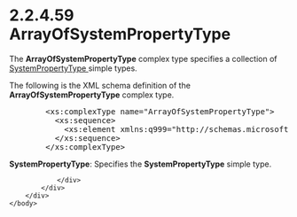 <html dir="LTR" xmlns:mshelp="http://msdn.microsoft.com/mshelp" xmlns:ddue="http://ddue.schemas.microsoft.com/authoring/2003/5" xmlns:xlink="http://www.w3.org/1999/xlink" xmlns:tool="http://www.microsoft.com/tooltip">
    <head>
        <meta http-equiv="Content-Type" content="text/html; CHARSET=utf-8"></meta>
        <meta name="save" content="history"></meta>
        <title>2.2.4.59 ArrayOfSystemPropertyType</title>
        <xml>
            <mshelp:toctitle title="2.2.4.59 ArrayOfSystemPropertyType"></mshelp:toctitle>
            <mshelp:rltitle title="[MS-SSMDSWS-15]: ArrayOfSystemPropertyType"></mshelp:rltitle>
            <mshelp:keyword index="A" term="912dfc82-1de5-462f-954b-ce774f0a6819"></mshelp:keyword>
            <mshelp:attr name="DCSext.ContentType" value="open specification"></mshelp:attr>
            <mshelp:attr name="AssetID" value="912dfc82-1de5-462f-954b-ce774f0a6819"></mshelp:attr>
            <mshelp:attr name="TopicType" value="kbRef"></mshelp:attr>
            <mshelp:attr name="DCSext.Title" value="[MS-SSMDSWS-15]: ArrayOfSystemPropertyType" />
        </xml>
    </head>
    <body>
        <div id="header">
            <h1 class="heading">2.2.4.59 ArrayOfSystemPropertyType</h1>
        </div>
        <div id="mainSection">
            <div id="mainBody">
                <div id="allHistory" class="saveHistory"></div>
                <div id="sectionSection0" class="section" name="collapseableSection">
                    

<p>The <b>ArrayOfSystemPropertyType</b> complex type specifies
a collection of <a href="cdd395c7-0f2f-48b4-98cb-c8ddda229c60.html">SystemPropertyType
</a>simple types.</p>

<p>The following is the XML schema definition of the <b>ArrayOfSystemPropertyType</b>
complex type.</p>

<dl>
<dd>
<div><pre>   &lt;xs:complexType name=&quot;ArrayOfSystemPropertyType&quot;&gt;
     &lt;xs:sequence&gt;
       &lt;xs:element xmlns:q999=&quot;http://schemas.microsoft.com/sqlserver/masterdataservices/2009/09&quot; minOccurs=&quot;0&quot; maxOccurs=&quot;unbounded&quot; name=&quot;SystemPropertyType&quot; type=&quot;q999:SystemPropertyType&quot; xmlns:xs=&quot;http://www.w3.org/2001/XMLSchema&quot; /&gt;
     &lt;/xs:sequence&gt;
   &lt;/xs:complexType&gt;
</pre></div>
</dd></dl>

<p><b>SystemPropertyType</b>: Specifies the <b>SystemPropertyType</b>
simple type.</p>


                </div>
            </div>
        </div>
    </body>
</html>